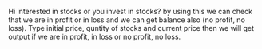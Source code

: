 Hi interested in stocks or you invest in stocks? by using this we can check that we are in profit or in loss and we can get balance also (no profit, no loss). Type initial price, quntity of stocks and current price then we will get output if we are in profit, in loss or no profit, no loss.